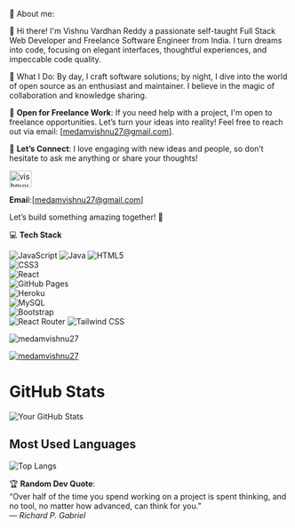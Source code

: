  💫 About me:
 
👋 Hi there! I'm Vishnu Vardhan Reddy a passionate self-taught Full Stack Web Developer and Freelance Software Engineer from India. I turn dreams into code, focusing on elegant interfaces, thoughtful experiences, and impeccable code quality.

🚀 What I Do: By day, I craft software solutions; by night, I dive into the world of open source as an enthusiast and maintainer. I believe in the magic of collaboration and knowledge sharing.

💼 **Open for Freelance Work**: If you need help with a project, I'm open to freelance opportunities. Let’s turn your ideas into reality! Feel free to reach out via email: [medamvishnu27@gmail.com].

🔗 **Let’s Connect**: I love engaging with new ideas and people, so don’t hesitate to ask me anything or share your thoughts!



<a href="https://linkedin.com/in/vishnuvardhan-reddy-medam" target="blank"><img align="center" src="https://raw.githubusercontent.com/rahuldkjain/github-profile-readme-generator/master/src/images/icons/Social/linked-in-alt.svg" alt="vishnuvardhan-reddy-medam" height="30" width="40" /></a>

**Emai**l:[medamvishnu27@gmail.com]

Let’s build something amazing together! 🌟


💻 **Tech Stack**  

![JavaScript](https://img.shields.io/badge/-JavaScript-black?style=flat&logo=javascript) 
![Java](https://img.shields.io/badge/-Java-black?style=flat&logo=java)
![HTML5](https://img.shields.io/badge/-HTML5-black?style=flat&logo=html5)  
![CSS3](https://img.shields.io/badge/-CSS3-black?style=flat&logo=css3)  
![React](https://img.shields.io/badge/-React-black?style=flat&logo=react)  
![GitHub Pages](https://img.shields.io/badge/-GitHub%20Pages-black?style=flat&logo=github)  
![Heroku](https://img.shields.io/badge/-Heroku-black?style=flat&logo=heroku)  
![MySQL](https://img.shields.io/badge/-MySQL-black?style=flat&logo=mysql)   
![Bootstrap](https://img.shields.io/badge/-Bootstrap-black?style=flat&logo=bootstrap)  
![React Router](https://img.shields.io/badge/-React%20Router-black?style=flat&logo=reactrouter)
![Tailwind CSS](https://img.shields.io/badge/-Tailwind%20CSS-black?style=flat&logo=tailwind-css) 


<p align="left"> <img src="https://komarev.com/ghpvc/?username=medamvishnu27&label=Profile%20views&color=0e75b6&style=flat" alt="medamvishnu27" /> </p>

<p align="left"> <a href="https://github.com/ryo-ma/github-profile-trophy"><img src="https://github-profile-trophy.vercel.app/?username=medamvishnu27" alt="medamvishnu27" /></a> </p> 









# GitHub Stats  

![Your GitHub Stats](https://github-readme-stats.vercel.app/api?username=medamvishnu27&show_icons=true&theme=dark)  



## Most Used Languages  
![Top Langs](https://github-readme-stats.vercel.app/api/top-langs/?username=medamvishnu27&layout=compact&theme=dark)  



🏆 **Random Dev Quote**:  
“Over half of the time you spend working on a project is spent thinking, and no tool, no matter how advanced, can think for you.”  
— *Richard P. Gabriel*  









